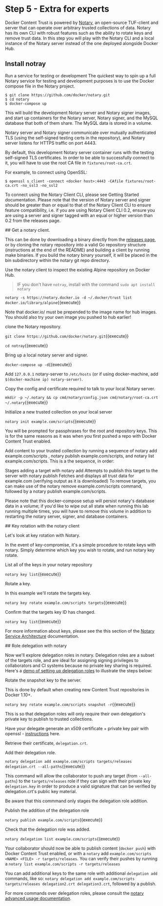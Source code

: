 # Step 5 - Extra for experts

Docker Content Trust is powered by [Notary](https://github.com/docker/notary), an open-source TUF-client and server that can operate over arbitrary trusted collections of data. Notary has its own CLI with robust features such as the ability to rotate keys and remove trust data. In this step you will play with the Notary CLI and a local instance of the Notary server instead of the one deployed alongside Docker Hub.

## Install notray
Run a service for testing or development
The quickest way to spin up a full Notary service for testing and development purposes is to use the Docker compose file in the Notary project.

```
$ git clone https://github.com/docker/notary.git
$ cd notary
$ docker-compose up
```

This will build the development Notary server and Notary signer images, and start up containers for the Notary server, Notary signer, and the MySQL database that both of them share. The MySQL data is stored in a volume.

Notary server and Notary signer communicate over mutually authenticated TLS (using the self-signed testing certs in the repository), and Notary server listens for HTTPS traffic on port 4443.

By default, this development Notary server container runs with the testing self-signed TLS certificates. In order to be able to successfully connect to it, you will have to use the root CA file in ``fixtures/root-ca.crt``.

For example, to connect using OpenSSL:

```
$ openssl s_client -connect <docker host>:4443 -CAfile fixtures/root-ca.crt -no_ssl3 -no_ssl2
```

To connect using the Notary Client CLI, please see Getting Started documentation. Please note that the version of Notary server and signer should be greater than or equal to that of the Notary Client CLI to ensure feature compatibility, i.e. if you are using Notary Client CLI 0.2, ensure you are using a server and signer tagged with an equal or higher version than 0.2 from the releases page.

## Get a notary client.

This can be done by downloading a binary directly from the [releases page](https://github.com/docker/notary/releases), or by cloning the notary repository into a valid Go repository structure (instructions at the end of the README) and building a client by running make binaries. If you build the notary binary yourself, it will be placed in the bin subdirectory within the notary git repo directory.

Use the notary client to inspect the existing Alpine repository on Docker Hub.

> IF you don't have `notray`, install with the command `sudo apt install notary `


`notary -s https://notary.docker.io -d ~/.docker/trust list docker.io/library/alpine`{{execute}}

Note that docker.io/ must be prepended to the image name for hub images. You should also try your own image you pushed to hub earlier!

clone the Notary repository.


`git clone https://github.com/docker/notary.git`{{execute}}

`cd notray`{{execute}}

Bring up a local notary server and signer.



  `docker-compose up -d`{{execute}}

  Add `127.0.0.1` notary-server to ``/etc/hosts`` (or if using docker-machine, add ``$(docker-machine ip) notary-server)``.


  Copy the config and certificate required to talk to your local Notary server.

  `mkdir -p ~/.notary && cp cmd/notary/config.json cmd/notary/root-ca.crt ~/.notary`{{execute}}


  Initialize a new trusted collection on your local server

  `notary init example.com/scripts`{{execute}}

  You will be prompted for passphrases for the root and repository keys. This is for the same reasons as it was when you first pushed a repo with Docker Content Trust enabled.

  Add content to your trusted collection by running a sequence of notary add example.com/scripts <NAME> <FILE>, notary publish example.com/scripts, and notary list example.com/scripts. This is a the sequence, in order:

  Stages adding a target with notary add
  Attempts to publish this target to the server with notary publish
  Fetches and displays all trust data for example.com (verifying output as it is downloaded)
  To remove targets, you can make use of the notary remove example.com/scripts <NAME> command, followed by a notary publish example.com/scripts.

  Please note that this docker-compose setup will persist notary's database data in a volume; if you'd like to wipe out all state when running this lab running multiple times, you will have to remove this volume in addition to restarting the notary server, signer, and database containers.

## Key rotation with the notary client

Let's look at key rotation with Notary.

In the event of key-compromise, it's a simple procedure to rotate keys with notary. Simply determine which key you wish to rotate, and run notary key rotate.

List all of the keys in your notary repository

`notary key list`{{execute}}

Rotate a key.

In this example we'll rotate the targets key.

`notary key rotate example.com/scripts targets`{{execute}}


Confirm that the targets key ID has changed.

`notary key list`{{execute}}


For more information about keys, please see the this section of the [Notary Service Architecture](https://docs.docker.com/notary/service_architecture/#brief-overview-of-tuf-keys-and-roles) documentation.



## Role delegation with notary

Now we'll explore delegation roles in notary. Delegation roles are a subset of the targets role, and are ideal for assigning signing privileges to collaborators and CI systems because no private key sharing is required. Here's a [demo of setting up delegation roles](https://asciinema.org/a/4nclzcuus3ubdcu88xmepz8u4) to illustrate the steps below:

Rotate the snapshot key to the server.

This is done by default when creating new Content Trust repositories in Docker 1.10+.

`notary key rotate example.com/scripts snapshot -r`{{execute}}

This is so that delegation roles will only require their own delegation's private key to publish to trusted collections.

Have your delegate generate an x509 certificate + private key pair with openssl - [instructions](https://docs.docker.com/engine/security/trust/trust_delegation/#generating-delegation-keys) here.

Retrieve their certificate, `delegation.crt`.

Add their delegation role.

`notary delegation add example.com/scripts targets/releases delegation.crt --all-paths`{{execute}}

This command will allow the collaborator to push any target (from ``--all-paths``) to the ``targets/releases`` role if they can sign with their private key `delegation.key` in order to produce a valid signature that can be verified by delegation.crt's public key material.

Be aware that this commmand only stages the delegation role addition.

Publish the addition of the delegation role

`notary publish example.com/scripts`{{execute}}

Check that the delegation role was added.

`notary delegation list example.com/scripts`{{execute}}

Your collaborator should now be able to publish content (`docker push`) with Docker Content Trust enabled, or with a `notary` add `example.com/scripts <NAME> <FILE> -r targets/releases`. You can verify their pushes by running a `notary list example.com/scripts -r targets/releases`

You can add additional keys to the same role with additional `delegation add` commands, like so: `notary delegation add example.com/scripts targets/releases delegation2.crt delegation3.crt`, followed by a publish.

For more commands over delegation roles, please consult the [notary advanced usage documentation](https://docs.docker.com/notary/advanced_usage/#work-with-delegation-roles).
